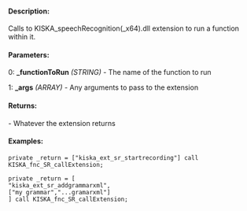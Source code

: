 #### Description:
Calls to KISKA_speechRecognition(_x64).dll extension to run a function within it.

#### Parameters:
0: **_functionToRun** *(STRING)* - The name of the function to run

1: **_args** *(ARRAY)* - Any arguments to pass to the extension

#### Returns:
<STRING> - Whatever the extension returns

#### Examples:
```sqf
private _return = ["kiska_ext_sr_startrecording"] call KISKA_fnc_SR_callExtension;
```
```sqf
private _return = [
"kiska_ext_sr_addgrammarxml",
["my grammar","...gramarxml"]
] call KISKA_fnc_SR_callExtension;
```

